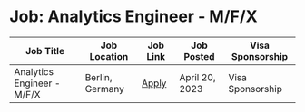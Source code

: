 # Job: Analytics Engineer - M/F/X

| Job Title | Job Location | Job Link | Job Posted | Visa Sponsorship |
| --- | --- | --- | --- | --- |
| Analytics Engineer - M/F/X | Berlin, Germany | [Apply](https://boards.eu.greenhouse.io/popcore/jobs/4156139101) | April 20, 2023 | Visa Sponsorship |
